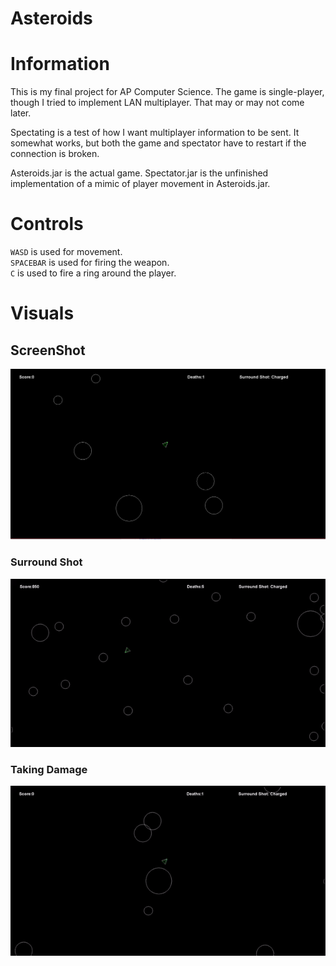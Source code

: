 # Asteroids
# Information
This is my final project for AP Computer Science. The game is single-player, though I tried to implement LAN multiplayer. That may or may not come later.  

Spectating is a test of how I want multiplayer information to be sent. It somewhat works, but both the game and spectator have to restart if the connection is broken.  

Asteroids.jar is the actual game. Spectator.jar is the unfinished implementation of a mimic of player movement in Asteroids.jar.  

# Controls
`WASD` is used for movement.  
`SPACEBAR` is used for firing the weapon.  
`C` is used to fire a ring around the player.

# Visuals
## ScreenShot
![alt text](https://github.com/Thedarkbobman/Asteroids/blob/master/AsteroidsScreenShot.png "Screen Shot")

### Surround Shot
![alt text](https://github.com/Thedarkbobman/Asteroids/blob/master/AsteroidsCharged.gif "Surround Shot Gif")
### Taking Damage
![alt text](https://github.com/Thedarkbobman/Asteroids/blob/master/AsteroidsDamage.gif "Damage Gif")

